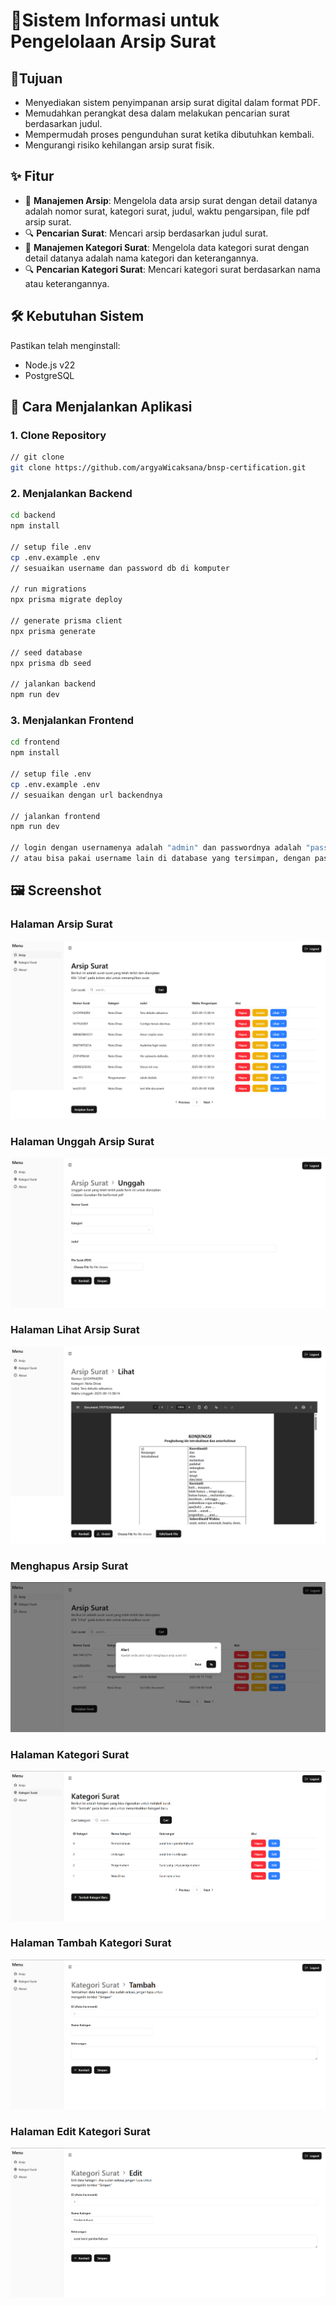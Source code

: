 # 📑Sistem Informasi untuk Pengelolaan Arsip Surat


## 🎯Tujuan
- Menyediakan sistem penyimpanan arsip surat digital dalam format PDF.  
- Memudahkan perangkat desa dalam melakukan pencarian surat berdasarkan judul.  
- Mempermudah proses pengunduhan surat ketika dibutuhkan kembali.  
- Mengurangi risiko kehilangan arsip surat fisik. 

## ✨ Fitur
- 📂 **Manajemen Arsip**: Mengelola data arsip surat dengan detail datanya adalah nomor surat, kategori surat, judul, waktu pengarsipan, file pdf arsip surat. 
- 🔍 **Pencarian Surat**: Mencari arsip berdasarkan judul surat. 
- 📂 **Manajemen Kategori Surat**: Mengelola data kategori surat dengan detail datanya adalah nama kategori dan keterangannya. 
- 🔍 **Pencarian Kategori Surat**: Mencari kategori surat berdasarkan nama atau keterangannya. 

## 🛠️ Kebutuhan Sistem
Pastikan telah menginstall:
- Node.js v22
- PostgreSQL

## 🚀 Cara Menjalankan Aplikasi
### 1. Clone Repository
```bash
// git clone
git clone https://github.com/argyaWicaksana/bnsp-certification.git
```

### 2. Menjalankan Backend
```bash
cd backend
npm install

// setup file .env
cp .env.example .env
// sesuaikan username dan password db di komputer

// run migrations
npx prisma migrate deploy

// generate prisma client
npx prisma generate

// seed database
npx prisma db seed

// jalankan backend
npm run dev
```

### 3. Menjalankan Frontend
```bash
cd frontend
npm install

// setup file .env
cp .env.example .env
// sesuaikan dengan url backendnya

// jalankan frontend
npm run dev

// login dengan usernamenya adalah "admin" dan passwordnya adalah "password"
// atau bisa pakai username lain di database yang tersimpan, dengan passwordnya sama, yaitu "password"
```

## 🖼️ Screenshot
### Halaman Arsip Surat
![Alt Text](frontend/screenshots/archive-page.png)

### Halaman Unggah Arsip Surat
![Alt Text](frontend/screenshots/archive-add-page.png)

### Halaman Lihat Arsip Surat
![Alt Text](frontend/screenshots/archive-view-page.png)

### Menghapus Arsip Surat
![Alt Text](frontend/screenshots/archive-delete-page.png)

### Halaman Kategori Surat
![Alt Text](frontend/screenshots/category-page.png)

### Halaman Tambah Kategori Surat
![Alt Text](frontend/screenshots/category-add-page.png)

### Halaman Edit Kategori Surat
![Alt Text](frontend/screenshots/category-edit-page.png)

